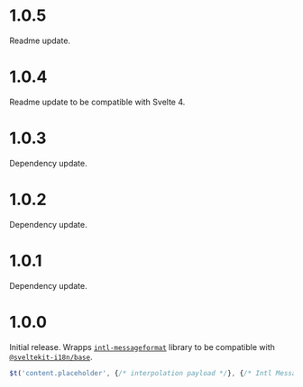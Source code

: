 # 1.0.5
Readme update.

# 1.0.4
Readme update to be compatible with Svelte 4.

# 1.0.3
Dependency update.

# 1.0.2
Dependency update.

# 1.0.1
Dependency update.

# 1.0.0
Initial release. Wrapps [`intl-messageformat`](https://www.npmjs.com/package/intl-messageformat) library to be compatible with [`@sveltekit-i18n/base`](https://github.com/sveltekit-i18n/base).

```js
$t('content.placeholder', {/* interpolation payload */}, {/* Intl MessageFormat `formats` go here */});
```
